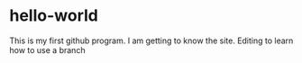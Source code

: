 # hello-world
This is my first github program. I am getting to know the site.
Editing to learn how to use a branch
